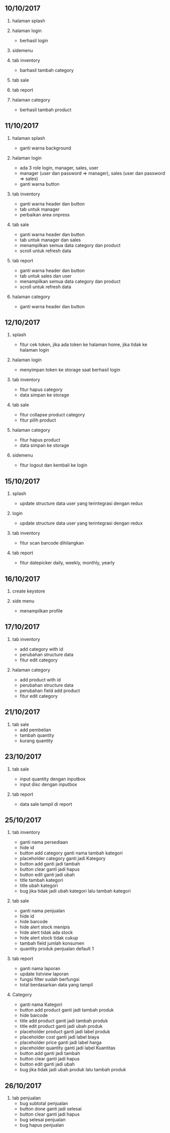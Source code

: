 ## 10/10/2017

1. halaman splash

2. halaman login
	* berhasil login

3. sidemenu

4. tab inventory
	* barhasil tambah category

5. tab sale

6. tab report

7. halaman category
	* berhasil tambah product


## 11/10/2017

1. halaman splash
	* ganti warna background

2. halaman login
	* ada 3 role login, manager, sales, user
	* manager (user dan password => manager), sales (user dan password => sales)
	* ganti warna button

3. tab inventory
	* ganti warna header dan button
	* tab untuk manager
	* perbaikan area onpress

4. tab sale
	* ganti warna header dan button
	* tab untuk manager dan sales
	* menampilkan semua data category dan product
	* scroll untuk refresh data

5. tab report
	* ganti warna header dan button
	* tab untuk sales dan user
	* menampilkan semua data category dan product
	* scroll untuk refresh data

6. halaman category
	* ganti warna header dan button


## 12/10/2017

1. splash
	* fitur cek token, jika ada token ke halaman home, jika tidak ke halaman login

2. halaman login
	* menyimpan token ke storage saat berhasil login

3. tab inventory
	* fitur hapus category
	* data simpan ke storage

4. tab sale
	* fitur collapse product category
	* fitur pilih product

5. halaman category
	* fitur hapus product
	* data simpan ke storage

6. sidemenu
	* fitur logout dan kembali ke login


## 15/10/2017

1. splash
	* update structure data user yang terintegrasi dengan redux

2. login
	* update structure data user yang terintegrasi dengan redux

3. tab inventory
	* fitur scan barcode dihilangkan

4. tab report
	* fitur datepicker daily, weekly, monthly, yearly


## 16/10/2017

1. create keystore

2. side menu
	* menampilkan profile


## 17/10/2017

1. tab inventory
	* add category with id
	* perubahan structure data
	* fitur edit category

2. halaman category
	* add product with id
	* perubahan structure data
	* perubahan field add product
	* fitur edit category


##  21/10/2017

1. tab sale
	* add pembelian
	* tambah quantity
	* kurang quantity


## 23/10/2017

1. tab sale
	* input quantity dengan inputbox
	* input disc dengan inputbox

2. tab report
	* data sale tampil di report


## 25/10/2017

1. tab inventory
	* ganti nama persediaan
	* hide id
	* button add category ganti nama tambah kategori
	* placeholder category ganti jadi Kategory
	* button add ganti jadi tambah
	* button clear ganti jadi hapus
	* button edit ganti jadi ubah
	* title tambah kategori
	* title ubah kategori
	* bug jika tidak jadi ubah kategori lalu tambah kategori

2. tab sale
	* ganti nama penjualan
	* hide id
	* hide barcode
	* hide alert stock menipis
	* hide alert tidak ada stock
	* hide alert stock tidak cukup
	* tambah field jumlah konsumen
	* quantity produk penjualan default 1

3. tab report
	* ganti nama laporan
	* update listview laporan
	* fungsi filter sudah berfungsi
	* total berdasarkan data yang tampil

4. Category
	* ganti nama Kategori
	* button add product ganti jadi tambah produk
	* hide barcode
	* title add product ganti jadi tambah produk
	* title edit product ganti jadi ubah produk
	* placeholder product ganti jadi label produk
	* placeholder cost ganti jadi label biaya
	* placeholder price ganti jadi label harga
	* placeholder quantity ganti jadi label Kuantitas
	* button add ganti jadi tambah
	* button clear ganti jadi hapus
	* button edit ganti jadi ubah
	* bug jika tidak jadi ubah produk lalu tambah produk


## 26/10/2017

1. tab penjualan
	* bug subtotal penjualan
	* button done ganti jadi selesai
	* button clear ganti jadi hapus
	* bug selesai penjualan
	* bug hapus penjualan